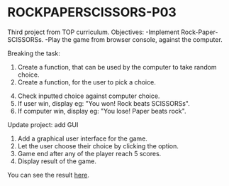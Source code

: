 # ROCKPAPERSCISSORS-P03

Third project from TOP curriculum.
Objectives: 
-Implement Rock-Paper-SCISSORSs.
-Play the game from browser console, against the computer.

Breaking the task:
1. Create a function, that can be used by the computer to take random choice.
2. Create a function, for the user to pick a choice.
<!-- 3. Input the user choice in the console. -->
4. Check inputted choice against computer choice.
5. If user win, display eg: "You won! Rock beats SCISSORSs".
6. If computer win, display eg: "You lose! Paper beats rock". 

Update project: add GUI

1. Add a graphical user interface for the game.
2. Let the user choose their choice by clicking the option.
3. Game end after any of the player reach 5 scores.
4. Display result of the game.

You can see the result <a href="#">here</a>.
